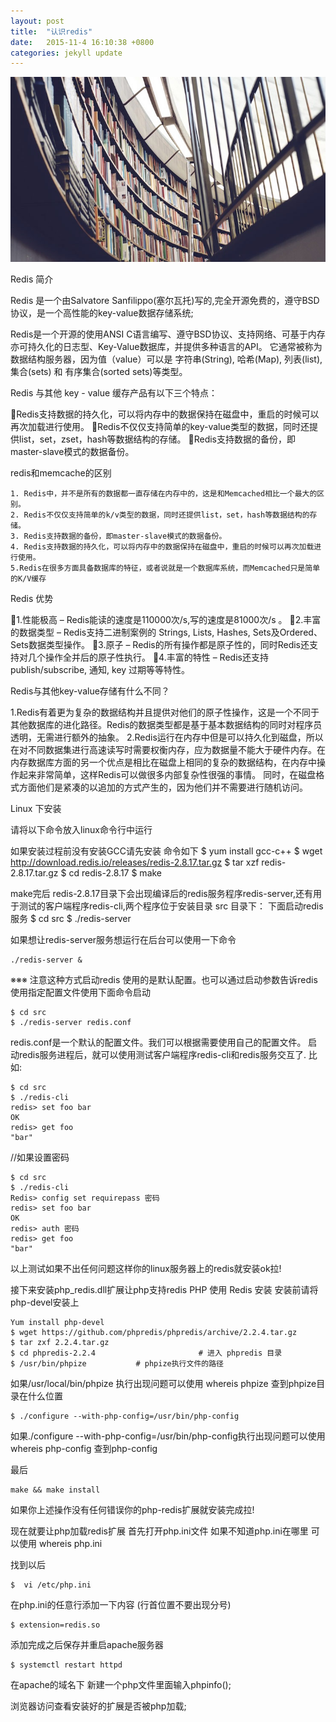 ```yaml
---
layout: post
title:  "认识redis"
date:   2015-11-4 16:10:38 +0800
categories: jekyll update
---
```


<img src="/images/fulls/03.jpg" class="fit image">



Redis 简介

Redis 是一个由Salvatore Sanfilippo(塞尔瓦托)写的,完全开源免费的，遵守BSD协议，是一个高性能的key-value数据存储系统;

Redis是一个开源的使用ANSI C语言编写、遵守BSD协议、支持网络、可基于内存亦可持久化的日志型、Key-Value数据库，并提供多种语言的API。 
它通常被称为数据结构服务器，因为值（value）可以是 字符串(String), 哈希(Map), 列表(list), 集合(sets) 和 有序集合(sorted sets)等类型。

Redis 与其他 key - value 缓存产品有以下三个特点：

Redis支持数据的持久化，可以将内存中的数据保持在磁盘中，重启的时候可以再次加载进行使用。 
Redis不仅仅支持简单的key-value类型的数据，同时还提供list，set，zset，hash等数据结构的存储。
Redis支持数据的备份，即master-slave模式的数据备份。 

redis和memcache的区别

	1. Redis中，并不是所有的数据都一直存储在内存中的，这是和Memcached相比一个最大的区别。
	2. Redis不仅仅支持简单的k/v类型的数据，同时还提供list，set，hash等数据结构的存储。
	3. Redis支持数据的备份，即master-slave模式的数据备份。
	4. Redis支持数据的持久化，可以将内存中的数据保持在磁盘中，重启的时候可以再次加载进行使用。
	5.Redis在很多方面具备数据库的特征，或者说就是一个数据库系统，而Memcached只是简单的K/V缓存

Redis 优势

1.性能极高 – Redis能读的速度是110000次/s,写的速度是81000次/s 。
2.丰富的数据类型 – Redis支持二进制案例的 Strings, Lists, Hashes, Sets及Ordered、Sets数据类型操作。
3.原子 – Redis的所有操作都是原子性的，同时Redis还支持对几个操作全并后的原子性执行。
4.丰富的特性 – Redis还支持 publish/subscribe, 通知, key 过期等等特性。

Redis与其他key-value存储有什么不同？

1.Redis有着更为复杂的数据结构并且提供对他们的原子性操作，这是一个不同于其他数据库的进化路径。Redis的数据类型都是基于基本数据结构的同时对程序员透明，无需进行额外的抽象。
2.Redis运行在内存中但是可以持久化到磁盘，所以在对不同数据集进行高速读写时需要权衡内存，应为数据量不能大于硬件内存。在内存数据库方面的另一个优点是相比在磁盘上相同的复杂的数据结构，在内存中操作起来非常简单，这样Redis可以做很多内部复杂性很强的事情。 同时，在磁盘格式方面他们是紧凑的以追加的方式产生的，因为他们并不需要进行随机访问。 

Linux 下安装

请将以下命令放入linux命令行中运行

如果安装过程前没有安装GCC请先安装  命令如下
	$ yum install gcc-c++
	$ wget http://download.redis.io/releases/redis-2.8.17.tar.gz 
	$ tar xzf redis-2.8.17.tar.gz 
	$ cd redis-2.8.17 
	$ make 

make完后 redis-2.8.17目录下会出现编译后的redis服务程序redis-server,还有用于测试的客户端程序redis-cli,两个程序位于安装目录 src 目录下：
下面启动redis服务
	$ cd src
	$ ./redis-server

如果想让redis-server服务想运行在后台可以使用一下命令

	./redis-server &

※※※  注意这种方式启动redis 使用的是默认配置。也可以通过启动参数告诉redis使用指定配置文件使用下面命令启动

	$ cd src
	$ ./redis-server redis.conf


redis.conf是一个默认的配置文件。我们可以根据需要使用自己的配置文件。
启动redis服务进程后，就可以使用测试客户端程序redis-cli和redis服务交互了.
比如:

	$ cd src
	$ ./redis-cli
	redis> set foo bar
	OK
	redis> get foo
	"bar"

//如果设置密码

	$ cd src
	$ ./redis-cli
	Redis> config set requirepass 密码
	redis> set foo bar
	OK
	redis> auth 密码
	redis> get foo
	"bar"

以上测试如果不出任何问题这样你的linux服务器上的redis就安装ok拉!

接下来安装php_redis.dll扩展让php支持redis
PHP 使用 Redis
安装
安装前请将php-devel安装上

	Yum install php-devel
	$ wget https://github.com/phpredis/phpredis/archive/2.2.4.tar.gz
	$ tar zxf 2.2.4.tar.gz
	$ cd phpredis-2.2.4                       # 进入 phpredis 目录
	$ /usr/bin/phpize			# phpize执行文件的路径


如果/usr/local/bin/phpize 执行出现问题可以使用 whereis phpize 查到phpize目录在什么位置

	$ ./configure --with-php-config=/usr/bin/php-config

如果./configure --with-php-config=/usr/bin/php-config执行出现问题可以使用whereis php-config 查到php-config

最后

	make && make install

如果你上述操作没有任何错误你的php-redis扩展就安装完成拉!

现在就要让php加载redis扩展
首先打开php.ini文件
如果不知道php.ini在哪里 可以使用  whereis php.ini

找到以后

	$  vi /etc/php.ini

在php.ini的任意行添加一下内容  (行首位置不要出现分号)

	$ extension=redis.so

添加完成之后保存并重启apache服务器

	$ systemctl restart httpd

在apache的域名下 新建一个php文件里面输入phpinfo();

浏览器访问查看安装好的扩展是否被php加载;